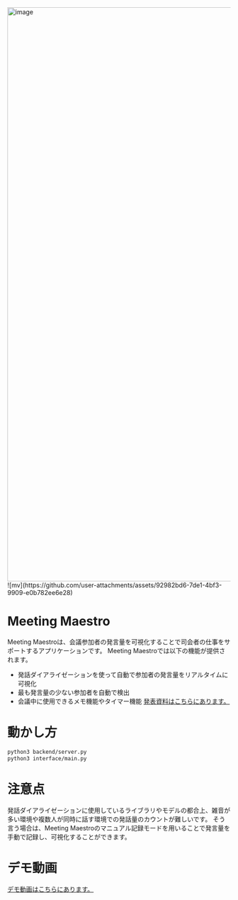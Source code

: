 <img width="1295" alt="image" src="https://github.com/user-attachments/assets/6f48677f-76e0-4bce-9212-c40ffe8b07ff">
![mv](https://github.com/user-attachments/assets/92982bd6-7de1-4bf3-9909-e0b782ee6e28)


# Meeting Maestro
Meeting Maestroは、会議参加者の発言量を可視化することで司会者の仕事をサポートするアプリケーションです。
Meeting Maestroでは以下の機能が提供されます。
- 発話ダイアライゼーションを使って自動で参加者の発言量をリアルタイムに可視化
- 最も発言量の少ない参加者を自動で検出
- 会議中に使用できるメモ機能やタイマー機能
[発表資料はこちらにあります。](https://docs.google.com/presentation/d/1nCsjjXkjdqz1Ndz6ZDLcE9_wWaB64gxSbdSgVm7BTLk/edit?usp=sharing)

# 動かし方
```bash
python3 backend/server.py
python3 interface/main.py
```

# 注意点
発話ダイアライゼーションに使用しているライブラリやモデルの都合上、雑音が多い環境や複数人が同時に話す環境での発話量のカウントが難しいです。
そう言う場合は、Meeting Maestroのマニュアル記録モードを用いることで発言量を手動で記録し、可視化することができます。

# デモ動画
[デモ動画はこちらにあります。](https://drive.google.com/file/d/1nISVwaqCVOp8dku06WlJtqgmqzTELS-S/view)
